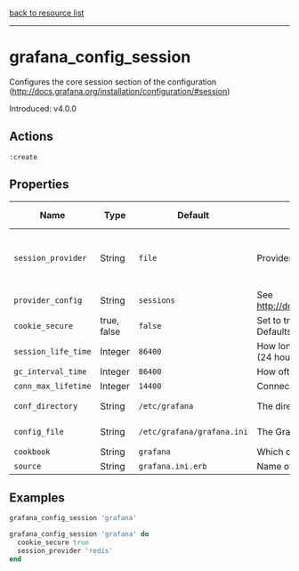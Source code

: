 [back to resource list](https://github.com/sous-chefs/grafana#resources)

---

# grafana_config_session

Configures the core session section of the configuration (http://docs.grafana.org/installation/configuration/#session)

Introduced: v4.0.0

## Actions

`:create`

## Properties

| Name                | Type        |  Default                                  | Description                                             | Allowed Values
| ------------------- | ----------- | ----------------------------------------- | ------------------------------------------------------- | --------------- |
| `session_provider`  | String      | `file`                                    | Provider to use                                         |memory file redis mysql postgres memcache
| `provider_config`   | String      | `sessions`                                | See http://docs.grafana.org/installation/configuration/#session |
| `cookie_secure`     | true, false | `false`                                   | Set to true if you host Grafana behind HTTPS only. Defaults to false. | true, false
| `session_life_time` | Integer     | `86400`                                   | How long sessions lasts in seconds. Defaults to 86400 (24 hours).|
| `gc_interval_time`  | Integer     | `86400`                                   | How often to garbase collect                            |
| `conn_max_lifetime` | Integer     | `14400`                                   | Connection Max Lifetime (seconds, 14400 = 4 hours)      |
| `conf_directory`    | String      | `/etc/grafana`                            | The directory where the Grafana configuration resides   | Valid directory
| `config_file`       | String      | `/etc/grafana/grafana.ini`                | The Grafana configuration file                          | Valid file path
| `cookbook`          | String      | `grafana`                                 | Which cookbook to look in for the template              |
| `source`            | String      | `grafana.ini.erb`                         | Name of the template                                    |

## Examples

```ruby
grafana_config_session 'grafana'
```

```ruby
grafana_config_session 'grafana' do
  cookie_secure true
  session_provider 'redis'
end
```
